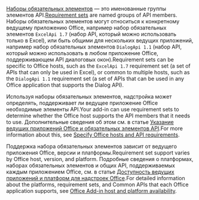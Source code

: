 <span data-ttu-id="93eca-101">[Наборы обязательных элементов](../develop/office-versions-and-requirement-sets.md) — это именованные группы элементов API.</span><span class="sxs-lookup"><span data-stu-id="93eca-101">[Requirement sets](../develop/office-versions-and-requirement-sets.md) are named groups of API members.</span></span> <span data-ttu-id="93eca-102">Наборы обязательных элементов могут относиться к конкретному ведущему приложению Office, например набор обязательных элементов `ExcelApi 1.7` (набор API, который можно использовать только в Excel), или быть общими для нескольких ведущих приложений, например набор обязательных элементов `DialogApi 1.1` (набор API, который можно использовать в любом приложение Office, поддерживающем API диалоговых окон).</span><span class="sxs-lookup"><span data-stu-id="93eca-102">Requirement sets can be specific to Office hosts, such as the `ExcelApi 1.7` requirement set (a set of APIs that can only be used in Excel), or common to multiple hosts, such as the `DialogApi 1.1` requirement set (a set of APIs that can be used in any Office application that supports the Dialog API).</span></span>

<span data-ttu-id="93eca-103">Используя наборы обязательных элементов, надстройка может определять, поддерживает ли ведущее приложение Office необходимые элементы API.</span><span class="sxs-lookup"><span data-stu-id="93eca-103">Your add-in can use requirement sets to determine whether the Office host supports the API members that it needs to use.</span></span> <span data-ttu-id="93eca-104">Дополнительные сведения об этом см. в статье [Указание ведущих приложений Office и обязательных элементов API](../develop/specify-office-hosts-and-api-requirements.md).</span><span class="sxs-lookup"><span data-stu-id="93eca-104">For more information about this, see [Specify Office hosts and API requirements](../develop/specify-office-hosts-and-api-requirements.md).</span></span>

<span data-ttu-id="93eca-105">Поддержка набора обязательных элементов зависит от ведущего приложения Office, версии и платформы.</span><span class="sxs-lookup"><span data-stu-id="93eca-105">Requirement set support varies by Office host, version, and platform.</span></span> <span data-ttu-id="93eca-106">Подробные сведения о платформах, наборах обязательных элементов и общих API, поддерживаемых каждым приложением Office, см. в статье [Доступность ведущих приложений и платформ для надстроек Office](../overview/office-add-in-availability.md).</span><span class="sxs-lookup"><span data-stu-id="93eca-106">For detailed information about the platforms, requirement sets, and Common APIs that each Office application supports, see [Office Add-in host and platform availability](../overview/office-add-in-availability.md).</span></span>
